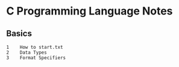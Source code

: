# C Programming Language Notes

## Basics

    1    How to start.txt 
    2    Data Types
    3    Format Specifiers
    
